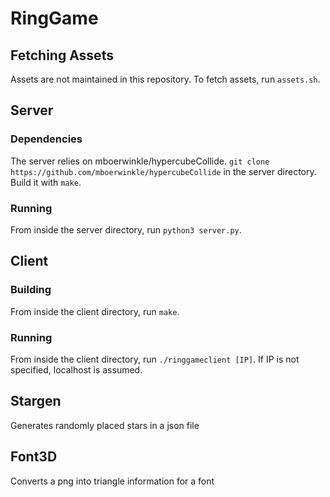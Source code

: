 # RingGame
## Fetching Assets
Assets are not maintained in this repository. To fetch assets, run `assets.sh`.
## Server
### Dependencies
The server relies on mboerwinkle/hypercubeCollide. `git clone https://github.com/mboerwinkle/hypercubeCollide` in the server directory. Build it with `make`.
### Running
From inside the server directory, run `python3 server.py`.
## Client
### Building
From inside the client directory, run `make`.
### Running
From inside the client directory, run `./ringgameclient [IP]`. If IP is not specified, localhost is assumed.
## Stargen
Generates randomly placed stars in a json file
## Font3D
Converts a png into triangle information for a font
